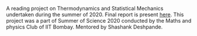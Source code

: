 A reading project on Thermodynamics and Statistical Mechanics undertaken during the summer of 2020. Final report is present [here](https://github.com/nnicobar/Entropy/blob/main/Entropy.pdf).
This project was a part of Summer of Science 2020 conducted by the Maths and physics Club of IIT Bombay.
Mentored by Shashank Deshpande.
